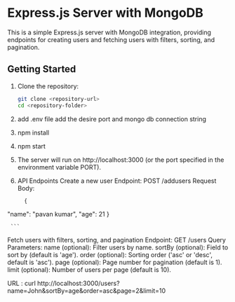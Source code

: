 # Express.js Server with MongoDB

This is a simple Express.js server with MongoDB integration, providing endpoints for creating users and fetching users with filters, sorting, and pagination.

## Getting Started

1. Clone the repository:

   ```bash
   git clone <repository-url>
   cd <repository-folder>
2. add .env file add the desire port and mongo db connection string
3. npm install
4. npm start
5. The server will run on http://localhost:3000 (or the port specified in the environment variable PORT).
6. API Endpoints
    Create a new user
     Endpoint: POST /addusers
     Request Body:
     ```
       {
  "name": "pavan kumar",
  "age": 21
}

     ```
Fetch users with filters, sorting, and pagination
Endpoint: GET /users
Query Parameters:
name (optional): Filter users by name.
sortBy (optional): Field to sort by (default is 'age').
order (optional): Sorting order ('asc' or 'desc', default is 'asc').
page (optional): Page number for pagination (default is 1).
limit (optional): Number of users per page (default is 10).

URL : curl http://localhost:3000/users?name=John&sortBy=age&order=asc&page=2&limit=10

